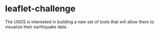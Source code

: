 # leaflet-challenge
The USGS is interested in building a new set of tools that will allow them to visualize their earthquake data.
